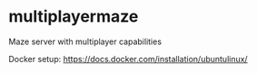 # multiplayermaze
Maze server with multiplayer capabilities

Docker setup: https://docs.docker.com/installation/ubuntulinux/
